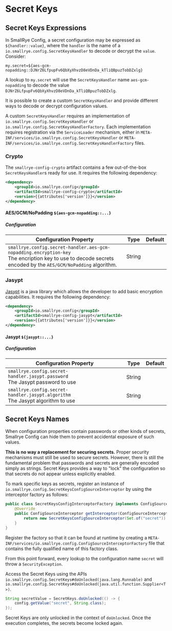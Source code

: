 # Secret Keys

## Secret Keys Expressions

In SmallRye Config, a secret configuration may be expressed as `${handler::value}`, where the `handler` is the name of 
a `io.smallrye.config.SecretKeysHandler` to decode or decrypt the `value`. Consider:

```properties
my.secret=${aes-gcm-nopadding::DJNrZ6LfpupFv6QbXyXhvzD8eVDnDa_kTliQBpuzTobDZxlg}
```

A lookup to `my.secret` will use the `SecretKeysHandler` name `aes-gcm-nopadding` to decode the value 
`DJNrZ6LfpupFv6QbXyXhvzD8eVDnDa_kTliQBpuzTobDZxlg`.

It is possible to create a custom `SecretKeysHandler` and provide different ways to decode or decrypt configuration 
values. 

A custom `SecretKeysHandler` requires an implementation of `io.smallrye.config.SecretKeysHandler` or 
`io.smallrye.config.SecretKeysHandlerFactory`. Each implementation requires registration via the `ServiceLoader` 
mechanism, either in `META-INF/services/io.smallrye.config.SecretKeysHandler` or
`META-INF/services/io.smallrye.config.SecretKeysHandlerFactory` files.

### Crypto

The `smallrye-config-crypto` artifact contains a few out-of-the-box `SecretKeysHandler`s ready for use. It requires 
the following dependency:

```xml
<dependency>
    <groupId>io.smallrye.config</groupId>
    <artifactId>smallrye-config-crypto</artifactId>
    <version>{{attributes['version']}}</version>
</dependency>
```

#### AES/GCM/NoPadding `${aes-gcm-nopadding::...}`

##### Configuration

| Configuration Property 	| Type 	| Default 	|
|---	|---	|---	|
| `smallrye.config.secret-handler.aes-gcm-nopadding.encryption-key`<br>The encription key to use to decode secrets encoded by the `AES/GCM/NoPadding` algorithm. 	| String 	|  	|

### Jasypt

[Jasypt](http://www.jasypt.org) is a java library which allows the developer to add basic encryption capabilities. It 
requires the following dependency:

```xml
<dependency>
    <groupId>io.smallrye.config</groupId>
    <artifactId>smallrye-config-jasypt</artifactId>
    <version>{{attributes['version']}}</version>
</dependency>
```

#### Jasypt ``${jasypt::...}``

##### Configuration

| Configuration Property 	| Type 	| Default 	|
|---	|---	|---	|
| `smallrye.config.secret-handler.jasypt.password`<br>The Jasypt password to use 	| String 	|  	|
| `smallrye.config.secret-handler.jasypt.algorithm`<br>The Jasypt algorithm to use 	| String 	|  	|

## Secret Keys Names

When configuration properties contain passwords or other kinds of secrets, Smallrye Config can hide them to prevent 
accidental exposure of such values.

**This is no way a replacement for securing secrets.** Proper security mechanisms must still be used to secure 
secrets. However, there is still the fundamental problem that passwords and secrets are generally encoded simply as 
strings. Secret Keys provides a way to "lock" the configuration so that secrets do not appear unless explicitly enabled.

To mark specific keys as secrets, register an instance of `io.smallrye.config.SecretKeysConfigSourceInterceptor` by 
using the interceptor factory as follows:

```java
public class SecretKeysConfigInterceptorFactory implements ConfigSourceInterceptorFactory {
    @Override
    public ConfigSourceInterceptor getInterceptor(ConfigSourceInterceptorContext context) {
        return new SecretKeysConfigSourceInterceptor(Set.of("secret"));
    }
}
```

Register the factory so that it can be found at runtime by creating a 
`META-INF/services/io.smallrye.config.ConfigSourceInterceptorFactory` file that contains the fully qualified name of 
this factory class.

From this point forward, every lookup to the configuration name `secret` will throw a `SecurityException`.

Access the Secret Keys using the APIs `io.smallrye.config.SecretKeys#doUnlocked(java.lang.Runnable)` 
and `io.smallrye.config.SecretKeys#doUnlocked(java.util.function.Supplier<T>)`.

```java
String secretValue = SecretKeys.doUnlocked(() -> {
    config.getValue("secret", String.class);
});
```

Secret Keys are only unlocked in the context of `doUnlocked`. Once the execution completes, the secrets become locked 
again.
